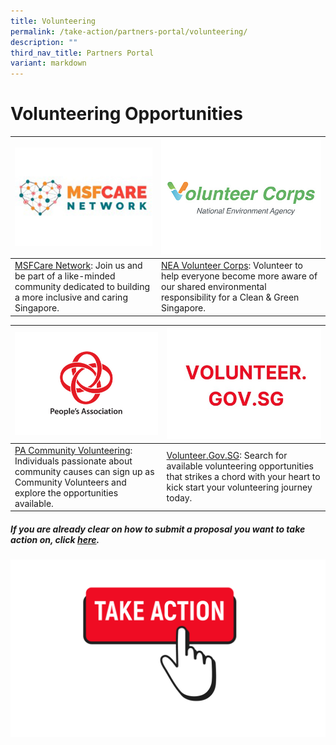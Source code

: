 ```yaml
---
title: Volunteering
permalink: /take-action/partners-portal/volunteering/
description: ""
third_nav_title: Partners Portal
variant: markdown
---
```

# Volunteering Opportunities


| ![](/images/Opportunities/msf-care-network_422x304.jpg) |![](/images/Opportunities/volunter-corps_422x304.jpg)|
| --- | - | 
| [MSFCare Network](https://go.gov.sg/msfcarenetwork): Join us and be part of a like-minded community dedicated to building a more inclusive and caring Singapore.| [NEA Volunteer Corps](https://www.cgs.gov.sg/how-can-we-act/volunteer/roles): Volunteer to help everyone become more aware of our shared environmental responsibility for a Clean &amp; Green Singapore.|

| ![](/images/Opportunities/pa-logo-v2.jpg) |![](/images/Opportunities/volunteersg-logo-v3.jpg) |
| --- | - | 
| [PA Community Volunteering](https://onepa.gov.sg): Individuals passionate about community causes can sign up as Community Volunteers and explore the opportunities available. | [Volunteer.Gov.SG](https://www.volunteer.gov.sg): Search for available volunteering opportunities that strikes a chord with your heart to kick start your volunteering journey today.| 

##### **If you are already clear on how to submit a proposal you want to take action on, click [here](https://go.gov.sg/takeactiontoday).**
[![Take Action button](/images/take%20action.png)](https://go.gov.sg/takeactiontoday)